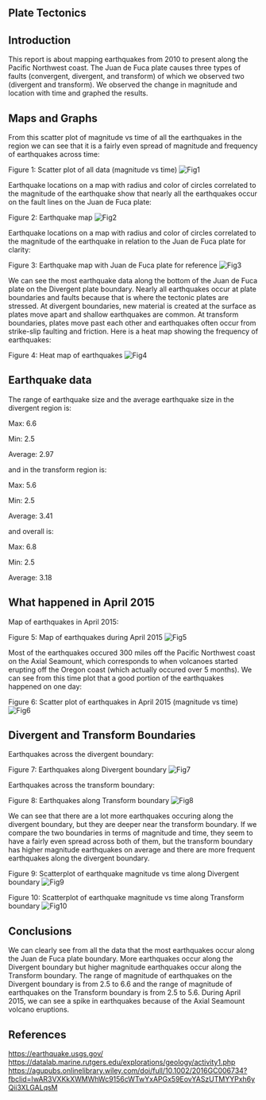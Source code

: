 ## Plate Tectonics

## Introduction



This report is about mapping earthquakes from 2010 to present along the Pacific Northwest coast.  The Juan de Fuca plate causes three types of faults (convergent, divergent, and transform) of which we observed two (divergent and transform).  We observed the change in magnitude and location with time and graphed the results.

## Maps and Graphs


From this scatter plot of magnitude vs time of all the earthquakes in the region we can see that it is a fairly even spread of magnitude and frequency of earthquakes across time:



Figure 1: Scatter plot of all data (magnitude vs time)
![Fig1](https://github.com/TheAvidArtist/PlateTectonics/blob/master/ScatterPlot1.png)




Earthquake locations on a map with radius and color of circles correlated to the magnitude of the earthquake show that nearly all the earthquakes occur on the fault lines on the Juan de Fuca plate:




Figure 2: Earthquake map
![Fig2](https://github.com/TheAvidArtist/PlateTectonics/blob/master/AllEarthquakes.PNG)




Earthquake locations on a map with radius and color of circles correlated to the magnitude of the earthquake in relation to the Juan de Fuca plate for clarity:




Figure 3: Earthquake map with Juan de Fuca plate for reference
![Fig3](https://github.com/TheAvidArtist/PlateTectonics/blob/master/PlateAndAllEarthquakes.PNG)




We can see the most earthquake data along the bottom of the Juan de Fuca plate on the Divergent plate boundary.  Nearly all earthquakes occur at plate boundaries and faults because that is where the tectonic plates are stressed.  At divergent boundaries, new material is created at the surface as plates move apart and shallow earthquakes are common.  At transform boundaries, plates move past each other and earthquakes often occur from strike-slip faulting and friction.  Here is a heat map showing the frequency of earthquakes:





Figure 4: Heat map of earthquakes
![Fig4](https://github.com/TheAvidArtist/PlateTectonics/blob/master/GoogleMaps.PNG)




## Earthquake data


The range of earthquake size and the average earthquake size in the divergent region is:

Max: 6.6

Min: 2.5

Average: 2.97

and in the transform region is:

Max: 5.6

Min: 2.5

Average: 3.41

and overall is: 

Max: 6.8

Min: 2.5

Average: 3.18



## What happened in April 2015


Map of earthquakes in April 2015:




Figure 5: Map of earthquakes during April 2015
![Fig5](https://github.com/TheAvidArtist/PlateTectonics/blob/master/April2015Map.PNG)




Most of the earthquakes occured 300 miles off the Pacific Northwest coast on the Axial Seamount, which corresponds to when volcanoes started erupting off the Oregon coast (which actually occured over 5 months).  We can see from this time plot that a good portion of the earthquakes happened on one day:




Figure 6: Scatter plot of earthquakes in April 2015 (magnitude vs time)
![Fig6](https://github.com/TheAvidArtist/PlateTectonics/blob/master/ScatterPlotApril.png)




## Divergent and Transform Boundaries



Earthquakes across the divergent boundary:




Figure 7: Earthquakes along Divergent boundary
![Fig7](https://github.com/TheAvidArtist/PlateTectonics/blob/master/DivergentBoundary.PNG)




Earthquakes across the transform boundary:




Figure 8: Earthquakes along Transform boundary
![Fig8](https://github.com/TheAvidArtist/PlateTectonics/blob/master/TransformBoundary.PNG)




We can see that there are a lot more earthquakes occuring along the divergent boundary, but they are deeper near the transform boundary.  If we compare the two boundaries in terms of magnitude and time, they seem to have a fairly even spread across both of them, but the transform boundary has higher magnitude earthquakes on average and there are more frequent earthquakes along the divergent boundary.




Figure 9: Scatterplot of earthquake magnitude vs time along Divergent boundary
![Fig9](https://github.com/TheAvidArtist/PlateTectonics/blob/master/ScatterPlotDivergent.png)




Figure 10: Scatterplot of earthquake magnitude vs time along Transform boundary
![Fig10](https://github.com/TheAvidArtist/PlateTectonics/blob/master/ScatterPlotTransform.png)




## Conclusions

We can clearly see from all the data that the most earthquakes occur along the Juan de Fuca plate boundary.  More earthquakes occur along the Divergent boundary but higher magnitude earthquakes occur along the Transform boundary.  The range of magnitude of earthquakes on the Divergent boundary is from 2.5 to 6.6 and the range of magnitude of earthquakes on the Transform boundary is from 2.5 to 5.6. During April 2015, we can see a spike in earthquakes because of the Axial Seamount volcano eruptions.

## References 

https://earthquake.usgs.gov/
https://datalab.marine.rutgers.edu/explorations/geology/activity1.php
https://agupubs.onlinelibrary.wiley.com/doi/full/10.1002/2016GC006734?fbclid=IwAR3VXKkXWMWhWc9156cWTwYxAPGx59EovYASzUTMYYPxh6yQii3XLGALqsM
